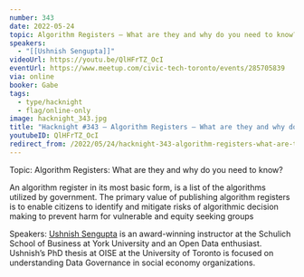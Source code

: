 ```yaml
---
number: 343
date: 2022-05-24
topic: Algorithm Registers – What are they and why do you need to know?
speakers:
  - "[[Ushnish Sengupta]]"
videoUrl: https://youtu.be/QlHFrTZ_OcI
eventUrl: https://www.meetup.com/civic-tech-toronto/events/285705839
via: online
booker: Gabe
tags:
  - type/hacknight
  - flag/online-only
image: hacknight_343.jpg
title: "Hacknight #343 – Algorithm Registers – What are they and why do you need to know?"
youtubeID: QlHFrTZ_OcI
redirect_from: /2022/05/24/hacknight-343-algorithm-registers-what-are-they-and-why-do-you-need-to-know-with-ushnish-sengupta/
---
```


Topic:
Algorithm Registers: What are they and why do you need to know?

An algorithm register in its most basic form, is a list of the algorithms utilized by government. The primary value of publishing algorithm registers is to enable citizens to identify and mitigate risks of algorithmic decision making to prevent harm for vulnerable and equity seeking groups

Speakers:
[Ushnish Sengupta](https://twitter.com/ultush) is an award-winning instructor at the Schulich School of Business at York University and an Open Data enthusiast. Ushnish’s PhD thesis at OISE at the University of Toronto is focused on understanding Data Governance in social economy organizations.
